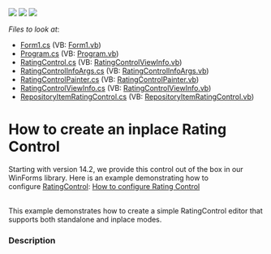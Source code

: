 <!-- default badges list -->
![](https://img.shields.io/endpoint?url=https://codecentral.devexpress.com/api/v1/VersionRange/128620084/23.1.2%2B)
[![](https://img.shields.io/badge/Open_in_DevExpress_Support_Center-FF7200?style=flat-square&logo=DevExpress&logoColor=white)](https://supportcenter.devexpress.com/ticket/details/E4507)
[![](https://img.shields.io/badge/📖_How_to_use_DevExpress_Examples-e9f6fc?style=flat-square)](https://docs.devexpress.com/GeneralInformation/403183)
<!-- default badges end -->
<!-- default file list -->
*Files to look at*:

* [Form1.cs](./CS/WindowsApplication41/Form1.cs) (VB: [Form1.vb](./VB/WindowsApplication41/Form1.vb))
* [Program.cs](./CS/WindowsApplication41/Program.cs) (VB: [Program.vb](./VB/WindowsApplication41/Program.vb))
* [RatingControl.cs](./CS/WindowsApplication41/RatingControl.cs) (VB: [RatingControlViewInfo.vb](./VB/WindowsApplication41/RatingControlViewInfo.vb))
* [RatingControlInfoArgs.cs](./CS/WindowsApplication41/RatingControlInfoArgs.cs) (VB: [RatingControlInfoArgs.vb](./VB/WindowsApplication41/RatingControlInfoArgs.vb))
* [RatingControlPainter.cs](./CS/WindowsApplication41/RatingControlPainter.cs) (VB: [RatingControlPainter.vb](./VB/WindowsApplication41/RatingControlPainter.vb))
* [RatingControlViewInfo.cs](./CS/WindowsApplication41/RatingControlViewInfo.cs) (VB: [RatingControlViewInfo.vb](./VB/WindowsApplication41/RatingControlViewInfo.vb))
* [RepositoryItemRatingControl.cs](./CS/WindowsApplication41/RepositoryItemRatingControl.cs) (VB: [RepositoryItemRatingControl.vb](./VB/WindowsApplication41/RepositoryItemRatingControl.vb))
<!-- default file list end -->
# How to create an inplace Rating Control


<p>Starting with version 14.2, we provide this control out of the box in our WinForms library. Here is an example demonstrating how to configure <a href="https://documentation.devexpress.com/#WindowsForms/clsDevExpressXtraEditorsRatingControltopic">RatingControl</a>: <a href="https://www.devexpress.com/Support/Center/p/T190685">How to configure Rating Control</a></p>
<p><br />This example demonstrates how to create a simple RatingControl editor that supports both standalone and inplace modes.</p>


<h3>Description</h3>

<p><br />
</p>

<br/>


